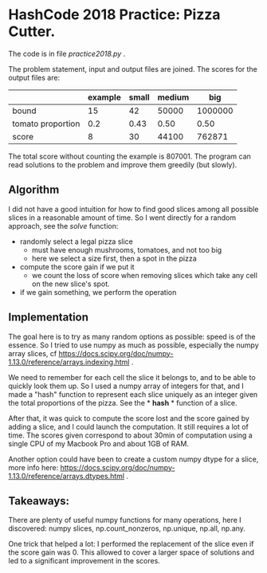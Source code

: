 # HashCode 2018 Practice: Pizza Cutter.

The code is in file *practice2018.py* .

The problem statement, input and output files are joined. The scores for the output files are:

|                   | example  | small | medium | big     |
| ----------------- | -------- | ----- | ------ | ------- |
| bound             | 15       |    42 |  50000 | 1000000 |
| tomato proportion | 0.2      |  0.43 |  0.50  | 0.50    |
| score             | 8        |    30 |  44100 | 762871  |


The total score without counting the example is 807001. The program can read solutions to the problem and improve
them greedily (but slowly).

## Algorithm

I did not have a good intuition for how to find good slices among all possible slices in a reasonable amount of time.
So I went directly for a random approach, see the *solve* function:

* randomly select a legal pizza slice
  * must have enough mushrooms, tomatoes, and not too big
  * here we select a size first, then a spot in the pizza
* compute the score gain if we put it
  * we count the loss of score when removing slices which take any cell on the new slice's spot.
* if we gain something, we perform the operation

## Implementation

The goal here is to try as many random options as possible: speed is of the essence.
So I tried to use numpy as much as possible, especially the numpy array slices,
cf https://docs.scipy.org/doc/numpy-1.13.0/reference/arrays.indexing.html .

We need to remember for each cell the slice it belongs to, and to be able to quickly look them up.
So I used a numpy array of integers for that, and I made a "hash" function to represent each slice
uniquely as an integer given the total proportions of the pizza. See the * __hash__ * function of a slice.

After that, it was quick to compute the score lost and the score gained by adding a slice,
and I could launch the computation. It still requires a lot of time. The scores given correspond to about 30min
of computation using a single CPU of my Macbook Pro and about 1GB of RAM.

Another option could have been to create a custom numpy dtype for a slice, more info here:
https://docs.scipy.org/doc/numpy-1.13.0/reference/arrays.dtypes.html .

## Takeaways:

There are plenty of useful numpy functions for many operations, here I discovered: numpy slices, np.count_nonzeros,
np.unique, np.all, np.any.

One trick that helped a lot: I performed the replacement of the slice even if the score gain was 0.
This allowed to cover a larger space of solutions and led to a significant improvement in the scores.
